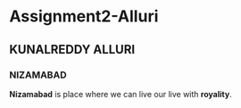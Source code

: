 # Assignment2-Alluri
## KUNALREDDY ALLURI
### NIZAMABAD
**Nizamabad** is place where we can live our live with **royality**.